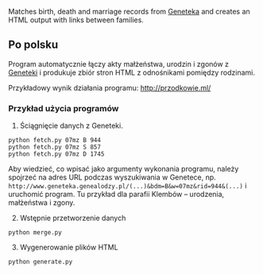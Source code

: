 Matches birth, death and marriage records from
[Geneteka](http://geneteka.genealodzy.pl) and creates an HTML output with
links between families.

## Po polsku

Program automatycznie łączy akty małżeństwa, urodzin i zgonów
z [Geneteki](http://geneteka.genealodzy.pl) i produkuje zbiór
stron HTML z odnośnikami pomiędzy rodzinami.

Przykładowy wynik działania programu: http://przodkowie.ml/

### Przykład użycia programów

1. Ściągnięcie danych z Geneteki.
```
python fetch.py 07mz B 944
python fetch.py 07mz S 857
python fetch.py 07mz D 1745
```
Aby wiedzieć, co wpisać jako argumenty wykonania programu, należy
spojrzeć na adres URL podczas wyszukiwania w Genetece,
np. `http://www.geneteka.genealodzy.pl/(...)&bdm=B&w=07mz&rid=944&(...)`
i uruchomić program. Tu przykład dla parafii Klembów – urodzenia,
małżeństwa i zgony.

2. Wstępnie przetworzenie danych
```
python merge.py
```

3. Wygenerowanie plików HTML
```
python generate.py
```

